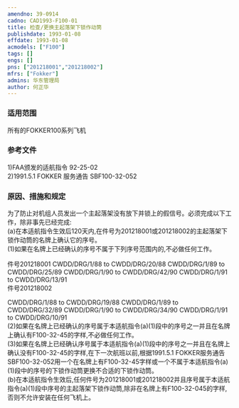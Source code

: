 ```yaml
---
amendno: 39-0914  
cadno: CAD1993-F100-01  
title: 检查/更换主起落架下锁作动筒  
publishdate: 1993-01-08  
effdate: 1993-01-08  
acmodels: ["F100"]  
tags: []  
engs: []  
pns: ["201218001","201218002"]  
mfrs: ["Fokker"]  
admins: 华东管理局  
author: 何正华  
---
```

  
### 适用范围  
所有的FOKKER100系列飞机  
  
<!--more-->  
### 参考文件  
  1)FAA颁发的适航指令 92-25-02  
  2)1991.5.1 FOKKER 服务通告 SBF100-32-052  
  
### 原因、措施和规定  

  为了防止对机组人员发出一个主起落架没有放下并锁上的假信号。必须完成以下工作，除非事先已经完成:  
  (a)在本适航指令生效后120天内,在件号为201218001或201218002的主起落架下锁作动筒的名牌上确认它的序号。  
  (1)如果在名牌上已经确认的序号不属于下列序号范围内的,不必做任何工作。  
  
件号201218001          CWDD/DRG/1/88 to CWDD/DRG/20/88          CWDD/DRG/1/89 to CWDD/DRG/25/89          CWDD/DRG/1/90 to CWDD/DRG/42/90          CWDD/DRG/1/91 to CWDD/DRG/13/91  
件号201218002  
  
  CWDD/DRG/1/88 to CWDD/DRG/19/88          CWDD/DRG/1/89 to CWDD/DRG/32/89          CWDD/DRG/1/90 to CWDD/DRG/34/90          CWDD/DRG/1/91 to CWDD/DRG/10/91  
  (2)如果在名牌上已经确认的序号属于本适航指令(a)(1)段中的序号之一并且在名牌上确认有F100-32-45的字样,不必做任何工作。  
  (3)如果在名牌上已经确认序号属于本适航指令(a)(1)段中的序号之一并且在名牌上确认没有F100-32-45的字样,在下一次航班以前,根据1991.5.1 FOKKER服务通告SBF100-32-052用一个在名牌上有F100-32-45字样或一个不属于本适航指令(a)(1)段中的序号的下锁作动筒更换不合适的下锁作动筒。  
  (b)在本适航指令生效后,任何件号为201218001或201218002并且序号属于本适航指令(a)(1)段中序号的主起落架下锁作动筒,除非在名牌上有F100-32-045的字样,否则不允许安装在任何飞机上。  
  
